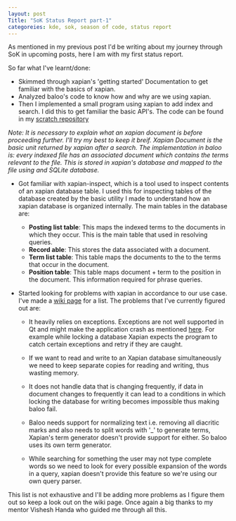 ```yaml
---
layout: post
Title: "SoK Status Report part-1"
categoreies: kde, sok, season of code, status report
---
```

As mentioned in my previous post I'd be writing about my journey through SoK in
upcoming posts, here I am with my first status report.

So far what I've learnt/done:
-   Skimmed through xapian's 'getting started' Documentation to get familiar with the basics
    of xapian.
-   Analyzed baloo's code to know how and why are we using xapian.
-   Then I implemented a small program using xapian to add index and search. I did this
    to get familiar the basic API's. The code can be found in my [scratch repository](http://quickgit.kde.org/?p=scratch%2Fpinakahuja%2Fbaloo-sok.git)

*Note: It is necessary to explain what an xapian document is before proceeding further. I'll try my best to keep it breif.
Xapian Document is the basic unit returned by xapian after a search. The implementation in baloo is: every indexed file has an associated document which contains the terms relevant to the file. This is stored in xapian's database and mapped to the file using and SQLite database.*

-   Got familiar with xapian-inspect, which is a tool used to inspect contents of an xapian database table. I used this for inspecting tables of the database created by the basic utility I made to understand how an xapian database is organized internally. The main tables in the database are:
    -   **Posting list table**: This maps the indexed terms to the documents in which they occur. This is the main table
        that used in resolving queries.
    -   **Record able**: This stores the data associated with a document.
    -   **Term list table**: This table maps the documents to the to the terms that occur in the document.
    -   **Position table**: This table maps document + term to the position in the document. This information
        required for phrase queries.
-   Started looking for problems with xapian in accordance to our use case. I've made a [wiki
    page](https://community.kde.org/Baloo/XapianProblems) for a list. The problems that I've currently figured out are:

    -   It heavily relies on exceptions. Exceptions are not well supported in Qt and might make the application crash as mentioned [here](http://qt-project.org/doc/qt-5/exceptionsafety.html). For example while locking  a database Xapian expects the program to catch certain exceptions and retry if they are caught.

    -   If we want to read and write to an Xapian database simultaneously we need to keep separate copies for reading and writing, thus wasting memory.

    -   It does not handle data that is changing frequently, if data in document changes to frequently it can lead to a conditions in which locking the database for writing becomes impossible thus making baloo fail.

    -   Baloo needs support for normalizing text i.e. removing all diacritic marks and also needs to split words with '_' to generate terms, Xapian's term generator doesn't provide support for either. So baloo uses its own term generator.

    -   While searching for something the user may not type complete words so we need to look for every possible expansion of the words in a query,  xapian doesn't provide this feature so we're using our own query parser.

This list is not exhaustive and I'll be adding more problems as I figure them out so keep a look out on the wiki page.
Once again a big thanks to my mentor Vishesh Handa who guided me through all this.
